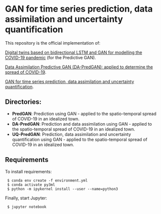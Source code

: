 # GAN for time series prediction, data assimilation and uncertainty quantification

This repository is the official implementation of: 

[Digital twins based on bidirectional LSTM and GAN for modelling the COVID-19 pandemic](https://arxiv.org/abs/2102.02664) (for the Predictive GAN).

[Data Assimilation Predictive GAN (DA-PredGAN): applied to determine the spread of COVID-19](https://arxiv.org/abs/2105.07729). 

[GAN for time series prediction, data assimilation and uncertainty quantification](https://arxiv.org/abs/2105.13859). 

## Directories:

- **PredGAN**: Prediction using GAN - applied to the spatio-temporal spread of COVID-19 in an idealized town.
- **DA-PredGAN**: Prediction and data assimilation using GAN - applied to the spatio-temporal spread of COVID-19 in an idealized town.
- **UQ-PredGAN**: Prediction, data assimilation and uncertainty quantification using GAN - applied to the spatio-temporal spread of COVID-19 in an idealized town.

## Requirements

To install requirements:

```setup
 $ conda env create -f environment.yml 
 $ conda activate py3ml
 $ python -m ipykernel install --user --name=python3
```

Finally, start Jupyter:

```start
 $ jupyter notebook
```

